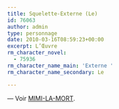 ```yaml
---
title: Squelette-Externe (Le)
id: 76063
author: admin
type: personnage
date: 2010-03-16T08:59:23+00:00
excerpt: L’Œuvre
rm_character_novel:
  - 75936
rm_character_name_main: 'Externe '
rm_character_name_secondary: Le

---
```

— Voir <a href="/personnage/mimi-la-mort/" target="_self">MIMI-LA-MORT</a>.